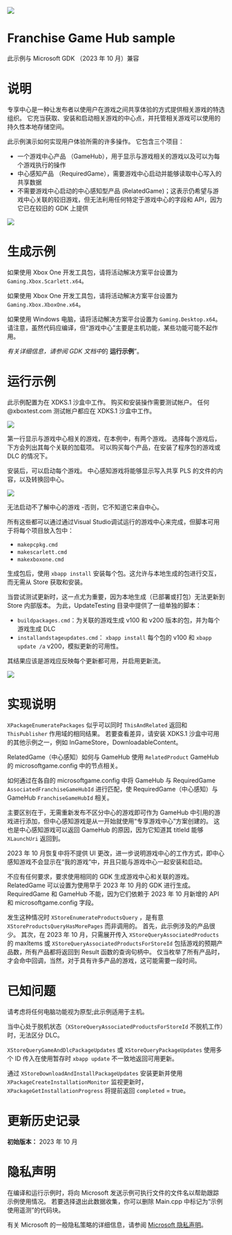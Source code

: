 ![](./media/image1.png)

# Franchise Game Hub sample

此示例与 Microsoft GDK （2023 年 10 月）兼容

# 说明

专享中心是一种让发布者以使用户在游戏之间共享体验的方式提供相关游戏的特选组织。 它充当获取、安装和启动相关游戏的中心点，并托管相关游戏可以使用的持久性本地存储空间。

此示例演示如何实现用户体验所需的许多操作。 它包含三个项目：
- 一个游戏中心产品 （GameHub），用于显示与游戏相关的游戏以及可以为每个游戏执行的操作
- 中心感知产品 （RequiredGame），需要游戏中心启动并能够读取中心写入的共享数据
- 不需要游戏中心启动的中心感知型产品 (RelatedGame)；这表示仍希望与游戏中心关联的较旧游戏，但无法利用任何特定于游戏中心的字段和 API，因为它已在较旧的 GDK 上提供

![](./media/image3.png)

# 生成示例

如果使用 Xbox One 开发工具包，请将活动解决方案平台设置为 `Gaming.Xbox.Scarlett.x64`。

如果使用 Xbox One 开发工具包，请将活动解决方案平台设置为 `Gaming.Xbox.XboxOne.x64`。

如果使用 Windows 电脑，请将活动解决方案平台设置为 `Gaming.Desktop.x64`。请注意，虽然代码应编译，但&ldquo;游戏中心&rdquo;主要是主机功能，某些功能可能不起作用。

*有关详细信息，请参阅* *GDK 文档中*的&nbsp;__运行示例__&rdquo;。

# 运行示例

此示例配置为在 XDKS.1 沙盒中工作。 购买和安装操作需要测试帐户。 任何 @xboxtest.com 测试帐户都应在 XDKS.1 沙盒中工作。

![](./media/screenshot1.jpg)

第一行显示与游戏中心相关的游戏，在本例中，有两个游戏。 选择每个游戏后，下方会列出其每个关联的加载项。 可以购买每个产品，在安装了程序包的游戏或 DLC 的情况下。

安装后，可以启动每个游戏。 中心感知游戏将能够显示写入共享 PLS 的文件的内容，以及转换回中心。

![](./media/screenshot2.jpg)


无法启动不了解中心的游戏 -否则，它不知道它来自中心。

所有这些都可以通过通过Visual Studio调试运行的游戏中心来完成，但脚本可用于将每个项目放入包中：
- `makepcpkg.cmd`
- `makescarlett.cmd`
- `makexboxone.cmd`

生成包后，使用 `xbapp install` 安装每个包。这允许与本地生成的包进行交互，而无需从 Store 获取和安装。

当尝试测试更新时，这一点尤为重要，因为本地生成（已部署或打包）无法更新到 Store 内部版本。 为此，UpdateTesting 目录中提供了一组单独的脚本：
- `buildpackages.cmd`：为关联的游戏生成 v100 和 v200 版本的包，并为每个游戏生成 DLC
- `installandstageupdates.cmd`： `xbapp install` 每个包的 v100 和 `xbapp update /a` v200，模拟更新的可用性。

其结果应该是游戏应反映每个更新都可用，并启用更新流。

![](./media/screenshot3.jpg)


# 实现说明

`XPackageEnumeratePackages` 似乎可以同时 `ThisAndRelated` 返回和 `ThisPublisher` 作用域的相同结果。 若要查看差异，请安装 XDKS.1 沙盒中可用的其他示例之一，例如 InGameStore，DownloadableContent。

RelatedGame（中心感知）如何与 GameHub 使用 `RelatedProduct` GameHub 的 microsoftgame.config 中的节点相关。

如何通过在各自的 microsoftgame.config 中将 GameHub 与 RequiredGame `AssociatedFranchiseGameHubId` 进行匹配，使 RequiredGame（中心感知）与 GameHub `FranchiseGameHubId` 相关。

主要区别在于，无需重新发布不区分中心的游戏即可作为 GameHub 中引用的游戏进行添加，但中心感知游戏是从一开始就使用&ldquo;专享游戏中心&rdquo;方案创建的。 这也是中心感知游戏可以返回 GameHub 的原因，因为它知道其 titleId 能够 `XLaunchUri` 返回到。

2023 年 10 月恢复中将不提供 UI 更改，进一步说明游戏中心的工作方式，即中心感知游戏不会显示在&ldquo;我的游戏&rdquo;中，并且只能与游戏中心一起安装和启动。

不应有任何要求，要求使用相同的 GDK 生成游戏中心和关联的游戏。 RelatedGame 可以设置为使用早于 2023 年 10 月的 GDK 进行生成。 RequiredGame 和 GameHub 不能，因为它们依赖于 2023 年 10 月新增的 API 和 microsoftgame.config 字段。

发生这种情况时 `XStoreEnumerateProductsQuery` ，是有意 `XStoreProductsQueryHasMorePages` 而非调用的。 首先，此示例涉及的产品很少。 其次，在 2023 年 10 月，只需展开传入 `XStoreQueryAssociatedProducts` 的 maxItems 或 `XStoreQueryAssociatedProductsForStoreId` 包括游戏的预期产品数，所有产品都将返回到 Result 函数的查询句柄中。 仅当枚举了所有产品时，才会命中回调，当然，对于具有许多产品的游戏，这可能需要一段时间。

# 已知问题

请考虑将任何电脑功能视为原型;此示例适用于主机。

当中心处于脱机状态（`XStoreQueryAssociatedProductsForStoreId` 不脱机工作）时，无法区分 DLC。

`XStoreQueryGameAndDlcPackageUpdates` 或 `XStoreQueryPackageUpdates` 使用多个 ID 传入在使用暂存时 `xbapp update` 不一致地返回可用更新。

通过 `XStoreDownloadAndInstallPackageUpdates` 安装更新并使用 `XPackageCreateInstallationMonitor` 监视更新时，`XPackageGetInstallationProgress` 将提前返回 `completed` = true。

# 更新历史记录

**初始版本：** 2023 年 10 月

# 隐私声明

在编译和运行示例时，将向 Microsoft 发送示例可执行文件的文件名以帮助跟踪示例使用情况。 若要选择退出此数据收集，你可以删除 Main.cpp 中标记为&ldquo;示例使用遥测&rdquo;的代码块。

有关 Microsoft 的一般隐私策略的详细信息，请参阅 [Microsoft 隐私声明](https://privacy.microsoft.com/en-us/privacystatement/)。


